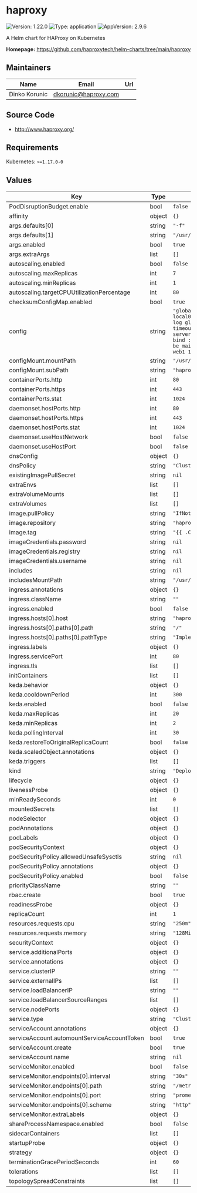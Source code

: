 # haproxy

![Version: 1.22.0](https://img.shields.io/badge/Version-1.22.0-informational?style=flat-square) ![Type: application](https://img.shields.io/badge/Type-application-informational?style=flat-square) ![AppVersion: 2.9.6](https://img.shields.io/badge/AppVersion-2.9.6-informational?style=flat-square)

A Helm chart for HAProxy on Kubernetes

**Homepage:** <https://github.com/haproxytech/helm-charts/tree/main/haproxy>

## Maintainers

| Name | Email | Url |
| ---- | ------ | --- |
| Dinko Korunic | <dkorunic@haproxy.com> |  |

## Source Code

* <http://www.haproxy.org/>

## Requirements

Kubernetes: `>=1.17.0-0`

## Values

| Key | Type | Default | Description |
|-----|------|---------|-------------|
| PodDisruptionBudget.enable | bool | `false` |  |
| affinity | object | `{}` |  |
| args.defaults[0] | string | `"-f"` |  |
| args.defaults[1] | string | `"/usr/local/etc/haproxy/haproxy.cfg"` |  |
| args.enabled | bool | `true` |  |
| args.extraArgs | list | `[]` |  |
| autoscaling.enabled | bool | `false` |  |
| autoscaling.maxReplicas | int | `7` |  |
| autoscaling.minReplicas | int | `1` |  |
| autoscaling.targetCPUUtilizationPercentage | int | `80` |  |
| checksumConfigMap.enabled | bool | `true` |  |
| config | string | `"global\n  log stdout format raw local0\n  maxconn 1024\n\ndefaults\n  log global\n  timeout client 60s\n  timeout connect 60s\n  timeout server 60s\n\nfrontend fe_main\n  bind :80\n  default_backend be_main\n\nbackend be_main\n  server web1 10.0.0.1:8080 check\n"` |  |
| configMount.mountPath | string | `"/usr/local/etc/haproxy/haproxy.cfg"` |  |
| configMount.subPath | string | `"haproxy.cfg"` |  |
| containerPorts.http | int | `80` |  |
| containerPorts.https | int | `443` |  |
| containerPorts.stat | int | `1024` |  |
| daemonset.hostPorts.http | int | `80` |  |
| daemonset.hostPorts.https | int | `443` |  |
| daemonset.hostPorts.stat | int | `1024` |  |
| daemonset.useHostNetwork | bool | `false` |  |
| daemonset.useHostPort | bool | `false` |  |
| dnsConfig | object | `{}` |  |
| dnsPolicy | string | `"ClusterFirst"` |  |
| existingImagePullSecret | string | `nil` |  |
| extraEnvs | list | `[]` |  |
| extraVolumeMounts | list | `[]` |  |
| extraVolumes | list | `[]` |  |
| image.pullPolicy | string | `"IfNotPresent"` |  |
| image.repository | string | `"haproxytech/haproxy-alpine"` |  |
| image.tag | string | `"{{ .Chart.AppVersion }}"` |  |
| imageCredentials.password | string | `nil` |  |
| imageCredentials.registry | string | `nil` |  |
| imageCredentials.username | string | `nil` |  |
| includes | string | `nil` |  |
| includesMountPath | string | `"/usr/local/etc/haproxy/includes"` |  |
| ingress.annotations | object | `{}` |  |
| ingress.className | string | `""` |  |
| ingress.enabled | bool | `false` |  |
| ingress.hosts[0].host | string | `"haproxy.domain.com"` |  |
| ingress.hosts[0].paths[0].path | string | `"/"` |  |
| ingress.hosts[0].paths[0].pathType | string | `"ImplementationSpecific"` |  |
| ingress.labels | object | `{}` |  |
| ingress.servicePort | int | `80` |  |
| ingress.tls | list | `[]` |  |
| initContainers | list | `[]` |  |
| keda.behavior | object | `{}` |  |
| keda.cooldownPeriod | int | `300` |  |
| keda.enabled | bool | `false` |  |
| keda.maxReplicas | int | `20` |  |
| keda.minReplicas | int | `2` |  |
| keda.pollingInterval | int | `30` |  |
| keda.restoreToOriginalReplicaCount | bool | `false` |  |
| keda.scaledObject.annotations | object | `{}` |  |
| keda.triggers | list | `[]` |  |
| kind | string | `"Deployment"` |  |
| lifecycle | object | `{}` |  |
| livenessProbe | object | `{}` |  |
| minReadySeconds | int | `0` |  |
| mountedSecrets | list | `[]` |  |
| nodeSelector | object | `{}` |  |
| podAnnotations | object | `{}` |  |
| podLabels | object | `{}` |  |
| podSecurityContext | object | `{}` |  |
| podSecurityPolicy.allowedUnsafeSysctls | string | `nil` |  |
| podSecurityPolicy.annotations | object | `{}` |  |
| podSecurityPolicy.enabled | bool | `false` |  |
| priorityClassName | string | `""` |  |
| rbac.create | bool | `true` |  |
| readinessProbe | object | `{}` |  |
| replicaCount | int | `1` |  |
| resources.requests.cpu | string | `"250m"` |  |
| resources.requests.memory | string | `"128Mi"` |  |
| securityContext | object | `{}` |  |
| service.additionalPorts | object | `{}` |  |
| service.annotations | object | `{}` |  |
| service.clusterIP | string | `""` |  |
| service.externalIPs | list | `[]` |  |
| service.loadBalancerIP | string | `""` |  |
| service.loadBalancerSourceRanges | list | `[]` |  |
| service.nodePorts | object | `{}` |  |
| service.type | string | `"ClusterIP"` |  |
| serviceAccount.annotations | object | `{}` |  |
| serviceAccount.automountServiceAccountToken | bool | `true` |  |
| serviceAccount.create | bool | `true` |  |
| serviceAccount.name | string | `nil` |  |
| serviceMonitor.enabled | bool | `false` |  |
| serviceMonitor.endpoints[0].interval | string | `"30s"` |  |
| serviceMonitor.endpoints[0].path | string | `"/metrics"` |  |
| serviceMonitor.endpoints[0].port | string | `"prometheus"` |  |
| serviceMonitor.endpoints[0].scheme | string | `"http"` |  |
| serviceMonitor.extraLabels | object | `{}` |  |
| shareProcessNamespace.enabled | bool | `false` |  |
| sidecarContainers | list | `[]` |  |
| startupProbe | object | `{}` |  |
| strategy | object | `{}` |  |
| terminationGracePeriodSeconds | int | `60` |  |
| tolerations | list | `[]` |  |
| topologySpreadConstraints | list | `[]` |  |
